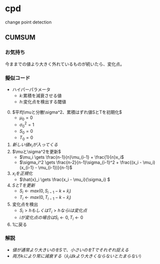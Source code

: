 # cpd
change point detection

## CUMSUM
### お気持ち
今ままでの値より大きく外れているものが続いたら、変化点。

### 擬似コード

- ハイパーパラメータ
    - $k$:累積を減衰させる値 
    - $h$:変化点を検出する閾値

0. $平均\muと分散\sigma^2、累積はずれ値SとTを初期化$
    - $\mu_0=0$
    - $\sigma_0^2=1$
    - $S_0=0$
    - $T_0=0$
1. $新しい値x_iが入ってくる$
1. $\muと\sigma^2を更新$
    - $\mu_i \gets \frac{n-1}{n}\mu_{i-1} + \frac{1}{n}x_i$
    - $\sigma_i^2 \gets \frac{n-2}{n-1}\sigma_{i-1}^2 + \frac{(x_i - \mu_i)(x_{i-1} - \mu_{i-1})}{n-1}$
1. $x_iを正規化$
    - $\hat{x}_i \gets \frac{x_i - \mu_i}{\sigma_i} $
1. $SとTを更新$
    - $S_i \gets max(0, S_{i-1} -k + \hat{x}_i)$
    - $T_i \gets max(0, T_{i-1} -k - \hat{x}_i)$
1. 変化点を検出
    - $S_i > h もしくは T_i > hならiは変化点$
    - $iが変化点の場合はS_i \gets 0, T_i \gets 0$
1. 1に戻る
### 解説
- $値が通常より大きいのをSで、小さいのをTでそれぞれ捉える$
- $両方kにより常に減衰する（\hat{x}_iはkより大きくならないとたまらない）$
    